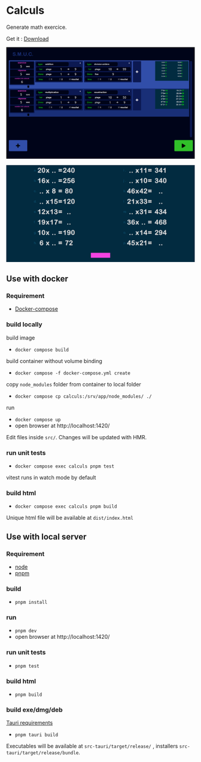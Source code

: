 # Calculs

Generate math exercice.

Get it : [Download](https://github.com/RemiGirard/calculs/releases/download/v1.10.0/index-1.10.0.html)

![screenshot configuration](doc/asset/screenshotConfiguration02.png)

![screenshot exercices](doc/asset/screenshotExercice02.png)

## Use with docker
### Requirement

- [Docker-compose](https://docs.docker.com/compose/install/)

### build locally

build image
- `docker compose build`

build container without volume binding
- `docker compose -f docker-compose.yml create`

copy `node_modules` folder from container to local folder
- `docker compose cp calculs:/srv/app/node_modules/ ./` 

run
- `docker compose up`
- open browser at http://localhost:1420/

Edit files inside `src/`. Changes will be updated with HMR.

### run unit tests

- `docker compose exec calculs pnpm test`

vitest runs in watch mode by default

### build html

- `docker compose exec calculs pnpm build`

Unique html file will be available at `dist/index.html`

## Use with local server

### Requirement

- [node](https://nodejs.org/en)
- [pnpm](https://pnpm.io/installation)

### build

- `pnpm install`

### run

- `pnpm dev`
- open browser at http://localhost:1420/

### run unit tests
- `pnpm test`

### build html
- `pnpm build`

### build exe/dmg/deb

[Tauri requirements](https://tauri.app/v1/guides/getting-started/prerequisites)

- `pnpm tauri build`

Executables will be available at `src-tauri/target/release/` , installers `src-tauri/target/release/bundle`.

